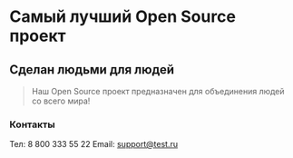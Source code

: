 # Самый лучший Open Source проект

## Сделан людьми для людей

> Наш Open Source проект предназначен для объединения людей со всего мира!

### Контакты ###
Тел: 8 800 333 55 22
Email: support@test.ru
